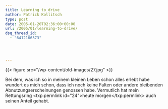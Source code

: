 ```yaml
---
title: Learning to drive
author: Patrick Kollitsch
type: post
date: 2005-01-20T02:36:00+00:00
url: /2005/01/learning-to-drive/
dsq_thread_id:
  - "6412166373"




---
```

{{< figure src="/wp-content/old-images/27.jpg" >}}

Bei dem, was ich so in meinem kleinen Leben schon alles erlebt habe wundert es mich schon, dass ich noch keine Falten oder andere bleibenden Abnutzungserscheinungen genossen habe. Vermutlich hat mein Rettungsring <txp:permlink id="24">heute morgen</txp:permlink> auch seinen Anteil gehabt.
